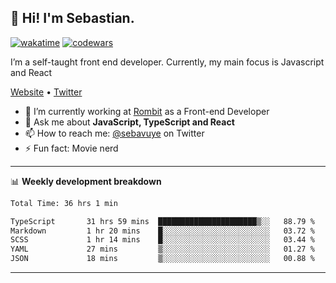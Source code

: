 ## 👋 Hi! I'm Sebastian.

[![wakatime](https://wakatime.com/badge/user/df0036c6-328a-4a39-be9b-e49417ed22a1.svg)](https://wakatime.com/@df0036c6-328a-4a39-be9b-e49417ed22a1)
[![codewars](https://www.codewars.com/users/sebavuye/badges/small)](https://www.codewars.com/users/sebavuye)

I’m a self-taught front end developer. Currently, my main focus is Javascript and React

[Website](https://sebastianvuye.be) • [Twitter](https://twitter.com/sebavuye)

- 🔭 I’m currently working at [Rombit](https://rombit.com/) as a Front-end Developer
- 💬 Ask me about **JavaScript, TypeScript and React**
- 📫 How to reach me: [@sebavuye](https://twitter.com/sebavuye) on Twitter
- ⚡ Fun fact: Movie nerd

-------

📊 **Weekly development breakdown**

<!--START_SECTION:waka-->

```txt
Total Time: 36 hrs 1 min

TypeScript       31 hrs 59 mins  ██████████████████████▒░░   88.79 %
Markdown         1 hr 20 mins    █░░░░░░░░░░░░░░░░░░░░░░░░   03.72 %
SCSS             1 hr 14 mins    █░░░░░░░░░░░░░░░░░░░░░░░░   03.44 %
YAML             27 mins         ▒░░░░░░░░░░░░░░░░░░░░░░░░   01.27 %
JSON             18 mins         ▒░░░░░░░░░░░░░░░░░░░░░░░░   00.88 %
```

<!--END_SECTION:waka-->
-------
